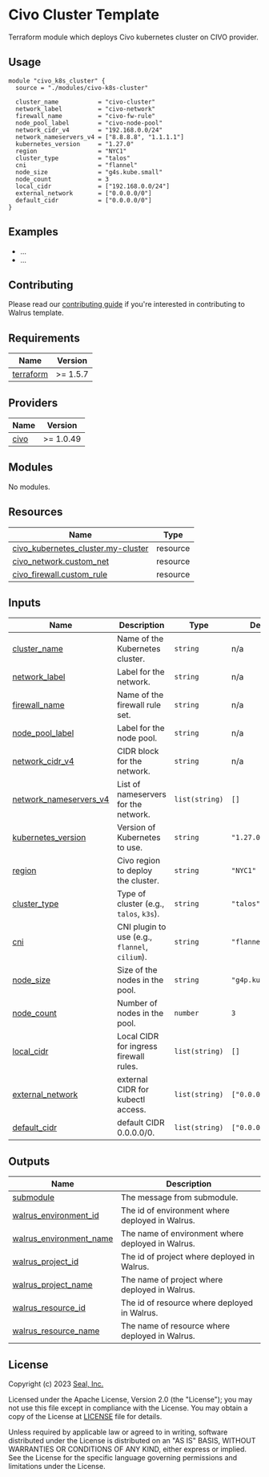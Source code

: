 # Civo Cluster Template

Terraform module which deploys Civo kubernetes cluster on CIVO provider.

## Usage

```hcl
module "civo_k8s_cluster" {
  source = "./modules/civo-k8s-cluster"

  cluster_name           = "civo-cluster"
  network_label          = "civo-network"
  firewall_name          = "civo-fw-rule"
  node_pool_label        = "civo-node-pool"
  network_cidr_v4        = "192.168.0.0/24"
  network_nameservers_v4 = ["8.8.8.8", "1.1.1.1"]
  kubernetes_version     = "1.27.0"
  region                 = "NYC1"
  cluster_type           = "talos"
  cni                    = "flannel"
  node_size              = "g4s.kube.small"
  node_count             = 3
  local_cidr             = ["192.168.0.0/24"]
  external_network       = ["0.0.0.0/0"]
  default_cidr           = ["0.0.0.0/0"]
}
```

## Examples

- ...
- ...

## Contributing

Please read our [contributing guide](./docs/CONTRIBUTING.md) if you're interested in contributing to Walrus template.

<!-- BEGIN_TF_DOCS -->
## Requirements

| Name | Version |
|------|---------|
| <a name="requirement_terraform"></a> [terraform](#requirement\_terraform) | >= 1.5.7 |

## Providers

| Name | Version |
|------|---------|
| <a name="provider_civo"></a> [civo](#provider\_civo) | >= 1.0.49 |

## Modules

No modules.

## Resources

| Name | Type |
|------|------|
| [civo_kubernetes_cluster.my-cluster](https://registry.terraform.io/providers/civo/civo/latest/docs/resources/kubernetes_cluster) | resource |
| [civo_network.custom_net](https://registry.terraform.io/providers/civo/civo/latest/docs/resources/network) | resource |
| [civo_firewall.custom_rule](https://registry.terraform.io/providers/civo/civo/latest/docs/resources/firewall) | resource |

## Inputs

| Name | Description | Type | Default | Required |
|------|-------------|------|---------|:--------:|
| <a name="input_cluster_name"></a> [cluster_name](#input\_cluster_name) | Name of the Kubernetes cluster. | `string` | n/a | yes |
| <a name="input_network_label"></a> [network_label](#input\_network_label) | Label for the network. | `string` | n/a | yes |
| <a name="input_firewall_name"></a> [firewall_name](#input\_firewall_name) | Name of the firewall rule set. | `string` | n/a | yes |
| <a name="input_node_pool_label"></a> [node_pool_label](#input\_node_pool_label) | Label for the node pool. | `string` | n/a | yes |
| <a name="input_network_cidr_v4"></a> [network_cidr_v4](#input\_network\_cidr\_v4) | CIDR block for the network. | `string` | n/a | yes |
| <a name="input_network_nameservers_v4"></a> [network_nameservers_v4](#input\_network_nameservers_v4) | List of nameservers for the network. | `list(string)` | `[]` | no |
| <a name="input_kubernetes_version"></a> [kubernetes_version](#input\_kubernetes_version) | Version of Kubernetes to use. | `string` | `"1.27.0"` | no |
| <a name="input_region"></a> [region](#input\_region) | Civo region to deploy the cluster. | `string` | `"NYC1"` | no |
| <a name="input_cluster_type"></a> [cluster_type](#input\_cluster_type) | Type of cluster (e.g., `talos`, `k3s`). | `string` | `"talos"` | no |
| <a name="input_cni"></a> [cni](#input\_cni) | CNI plugin to use (e.g., `flannel`, `cilium`). | `string` | `"flannel"` | no |
| <a name="input_node_size"></a> [node_size](#input\_node_size) | Size of the nodes in the pool. | `string` | `"g4p.kube.small"` | no |
| <a name="input_node_count"></a> [node_count](#input\_node_count) | Number of nodes in the pool. | `number` | `3` | no |
| <a name="input_local_cidr"></a> [local_cidr](#input\_local_cidr) | Local CIDR for ingress firewall rules. | `list(string)` | `[]` | no |
| <a name="input_external_network"></a> [external_network](#input\_external_network) | external CIDR for kubectl access. | `list(string)` | `["0.0.0.0/0"]` | no |
| <a name="input_default_cidr"></a> [default_cidr](#input\_default_cidr) | default CIDR 0.0.0.0/0. | `list(string)` | `["0.0.0.0/0"]` | no |


## Outputs

| Name | Description |
|------|-------------|
| <a name="output_submodule"></a> [submodule](#output\_submodule) | The message from submodule. |
| <a name="output_walrus_environment_id"></a> [walrus\_environment\_id](#output\_walrus\_environment\_id) | The id of environment where deployed in Walrus. |
| <a name="output_walrus_environment_name"></a> [walrus\_environment\_name](#output\_walrus\_environment\_name) | The name of environment where deployed in Walrus. |
| <a name="output_walrus_project_id"></a> [walrus\_project\_id](#output\_walrus\_project\_id) | The id of project where deployed in Walrus. |
| <a name="output_walrus_project_name"></a> [walrus\_project\_name](#output\_walrus\_project\_name) | The name of project where deployed in Walrus. |
| <a name="output_walrus_resource_id"></a> [walrus\_resource\_id](#output\_walrus\_resource\_id) | The id of resource where deployed in Walrus. |
| <a name="output_walrus_resource_name"></a> [walrus\_resource\_name](#output\_walrus\_resource\_name) | The name of resource where deployed in Walrus. |
<!-- END_TF_DOCS -->

## License

Copyright (c) 2023 [Seal, Inc.](https://seal.io)

Licensed under the Apache License, Version 2.0 (the "License");
you may not use this file except in compliance with the License.
You may obtain a copy of the License at [LICENSE](./LICENSE) file for details.

Unless required by applicable law or agreed to in writing, software
distributed under the License is distributed on an "AS IS" BASIS,
WITHOUT WARRANTIES OR CONDITIONS OF ANY KIND, either express or implied.
See the License for the specific language governing permissions and
limitations under the License.
